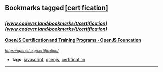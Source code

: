 ## Bookmarks tagged [[certification]](https://www.codever.land/search?q=[certification])

_<sup><sup>[www.codever.land/bookmarks/t/certification](www.codever.land/bookmarks/t/certification)</sup></sup>_
---
#### [OpenJS Certification and Training Programs - OpenJS Foundation](https://openjsf.org/certification/)
_<sup>https://openjsf.org/certification/</sup>_

* **tags**: [javascript](../tagged/javascript.md), [openjs](../tagged/openjs.md), [certification](../tagged/certification.md)
---
